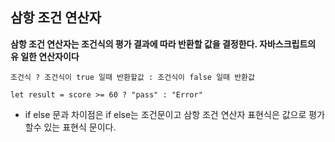 ## 삼항 조건 연산자
**삼항 조건 연산자는 조건식의 평가 결과에 따라 반환할 값을 결정한다. 자바스크립트의 유 일한 연산자이다**
```
조건식 ? 조건식이 true 일때 반환할값 : 조건식이 false 일때 반환값

let result = score >= 60 ? "pass" : "Error"

```

- if else 문과 차이점은 if else는 조건문이고 삼항 조건 연산자 표현식은 값으로 평가할수 있는 표현식 문이다. 